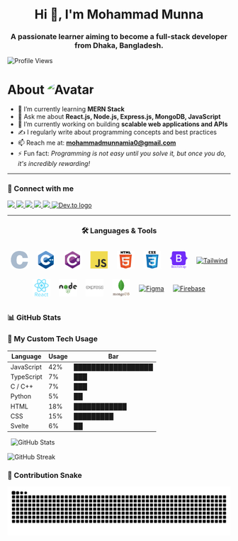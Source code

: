 <h1 align="center">Hi 👋, I'm Mohammad Munna</h1>

<h3 align="center">A passionate learner aiming to become a full-stack developer from Dhaka, Bangladesh.</h3>

<p align="left">
  <img src="https://komarev.com/ghpvc/?username=mohammadmunnamia0&label=Profile%20views&color=0e75b6&style=flat" alt="Profile Views" />
</p>

<!-- Optional avatar gif
<img 
  align="right"
  alt="Coding" 
  src="https://i.ibb.co.com/87RcWb3/Programmer.gif" 
  style="width: 430px; height: 320px;">
-->

<h1>About 
  <img src="https://camo.githubusercontent.com/2f611d1c70a7596bf6a0c6fa6bd14416758c33fb6a6bb7d7b66083d431855824/68747470733a2f2f6d65646961322e67697068792e636f6d2f6d656469612f5a474870577a644f456b4d4b74774c7164632f67697068792e6769663f6369643d656366303565343761306e336769316266716e74716d6f62386739616964316f796a327772336473336d67373030626c267269643d67697068792e676966" alt="Avatar" width="100" height="100" style="border-radius: 50%;">
</h1>

- 🌱 I’m currently learning **MERN Stack**
- 💬 Ask me about **React.js, Node.js, Express.js, MongoDB, JavaScript**
- 🔭 I’m currently working on building **scalable web applications and APIs**
- ✍️ I regularly write about programming concepts and best practices
- 📫 Reach me at: **mohammadmunnamia0@gmail.com**
- ⚡ Fun fact: *Programming is not easy until you solve it, but once you do, it's incredibly rewarding!*

---

### 🤗 Connect with me
<div align="left">
  <a href="https://www.instagram.com/muhammad01munna/" target="_blank" rel="noopener noreferrer">
    <img src="https://img.shields.io/static/v1?message=Instagram&logo=instagram&label=&color=E4405F&logoColor=white&style=for-the-badge" height="35" />
  </a>
  <a href="https://x.com/munna_mohamma" target="_blank" rel="noopener noreferrer">
    <img src="https://img.shields.io/static/v1?message=Twitter&logo=twitter&label=&color=1DA1F2&logoColor=white&style=for-the-badge" height="35" />
  </a>
  <a href="https://discord.com/users/937738620989763586" target="_blank" rel="noopener noreferrer">
    <img src="https://img.shields.io/static/v1?message=Discord&logo=discord&label=&color=7289DA&logoColor=white&style=for-the-badge" height="35" />
  </a>
  <a href="mailto:mohammadmunnamia0@gmail.com" target="_blank" rel="noopener noreferrer">
    <img src="https://img.shields.io/static/v1?message=Gmail&logo=gmail&label=&color=D14836&logoColor=white&style=for-the-badge" height="35" />
  </a>
  <a href="https://www.linkedin.com/in/mohammad-munna-mia-340225219/" target="_blank" rel="noopener noreferrer">
    <img src="https://img.shields.io/static/v1?message=LinkedIn&logo=linkedin&label=&color=0077B5&logoColor=white&style=for-the-badge" height="35" />
  </a>
  <a href="https://dev.to/mohammad_munnamia_9aaac5" target="_blank" rel="noopener noreferrer">
    <img src="https://cdn.hashnode.com/res/hashnode/image/upload/v1647238515419/g8ALIWNWW.png" height="35" alt="Dev.to logo" />
  </a>
</div>

---
<h3 style="text-align: center; margin-bottom: 20px;">🛠️ Languages & Tools</h3>

<div style="display: flex; justify-content: center; gap: 20px; flex-wrap: nowrap; align-items: center; flex-wrap: wrap; max-width: 100%; overflow-x: auto; padding: 10px 0;">
  <a href="https://www.cprogramming.com/" target="_blank" rel="noopener" title="C"><img src="https://raw.githubusercontent.com/devicons/devicon/master/icons/c/c-original.svg" alt="C" width="40" height="40"/></a>
  <a href="https://www.w3schools.com/cpp/" target="_blank" rel="noopener" title="C++"><img src="https://raw.githubusercontent.com/devicons/devicon/master/icons/cplusplus/cplusplus-original.svg" alt="C++" width="40" height="40"/></a>
  <a href="https://www.w3schools.com/cs/" target="_blank" rel="noopener" title="C#"><img src="https://raw.githubusercontent.com/devicons/devicon/master/icons/csharp/csharp-original.svg" alt="C#" width="40" height="40"/></a>
  <a href="https://developer.mozilla.org/en-US/docs/Web/JavaScript" target="_blank" rel="noopener" title="JavaScript"><img src="https://raw.githubusercontent.com/devicons/devicon/master/icons/javascript/javascript-original.svg" alt="JavaScript" width="40" height="40"/></a>
  <a href="https://www.w3.org/html/" target="_blank" rel="noopener" title="HTML"><img src="https://raw.githubusercontent.com/devicons/devicon/master/icons/html5/html5-original-wordmark.svg" alt="HTML" width="40" height="40"/></a>
  <a href="https://www.w3schools.com/css/" target="_blank" rel="noopener" title="CSS"><img src="https://raw.githubusercontent.com/devicons/devicon/master/icons/css3/css3-original-wordmark.svg" alt="CSS" width="40" height="40"/></a>
  <a href="https://getbootstrap.com" target="_blank" rel="noopener" title="Bootstrap"><img src="https://raw.githubusercontent.com/devicons/devicon/master/icons/bootstrap/bootstrap-plain-wordmark.svg" alt="Bootstrap" width="40" height="40"/></a>
  <a href="https://tailwindcss.com/" target="_blank" rel="noopener" title="Tailwind"><img src="https://www.vectorlogo.zone/logos/tailwindcss/tailwindcss-icon.svg" alt="Tailwind" width="40" height="40"/></a>
  <a href="https://reactjs.org/" target="_blank" rel="noopener" title="React"><img src="https://raw.githubusercontent.com/devicons/devicon/master/icons/react/react-original-wordmark.svg" alt="React" width="40" height="40"/></a>
  <a href="https://nodejs.org" target="_blank" rel="noopener" title="Node.js"><img src="https://raw.githubusercontent.com/devicons/devicon/master/icons/nodejs/nodejs-original-wordmark.svg" alt="Node.js" width="40" height="40"/></a>
  <a href="https://expressjs.com" target="_blank" rel="noopener" title="Express"><img src="https://raw.githubusercontent.com/devicons/devicon/master/icons/express/express-original-wordmark.svg" alt="Express" width="40" height="40"/></a>
  <a href="https://www.mongodb.com/" target="_blank" rel="noopener" title="MongoDB"><img src="https://raw.githubusercontent.com/devicons/devicon/master/icons/mongodb/mongodb-original-wordmark.svg" alt="MongoDB" width="40" height="40"/></a>
  <a href="https://www.figma.com/" target="_blank" rel="noopener" title="Figma"><img src="https://www.vectorlogo.zone/logos/figma/figma-icon.svg" alt="Figma" width="40" height="40"/></a>
  <a href="https://firebase.google.com/" target="_blank" rel="noopener" title="Firebase"><img src="https://www.vectorlogo.zone/logos/firebase/firebase-icon.svg" alt="Firebase" width="40" height="40"/></a>
</div>




### 📊 GitHub Stats

### 🧪 My Custom Tech Usage

| Language    | Usage      | Bar                        |
|-------------|------------|----------------------------|
| JavaScript  | 42%        | ██████████████████         |
| TypeScript  | 7%         | ███                        |
| C / C++     | 7%         | ███                        |
| Python      | 5%         | ██                         |
| HTML        | 18%        | ████████████               |
| CSS         | 15%        | █████████                  |
| Svelte      | 6%         | ██                         |

<p>&nbsp; <img align="center" src="https://github-readme-stats.vercel.app/api?username=mohammadmunnamia0&show_icons=true&locale=en&count_private=true&cache_seconds=1800" alt="GitHub Stats" /> </p> 
<p> <img align="center" src="https://github-readme-streak-stats.herokuapp.com/?user=mohammadmunnamia0&hide_border=true&date_format=M%20j%5B%2C%20Y%5D&mode=weekly" alt="GitHub Streak" /> </p>


### 🐍 Contribution Snake

![snake gif](https://github.com/mohammadmunnamia0/mohammadmunnamia0/blob/output/github-contribution-grid-snake-white.svg)
